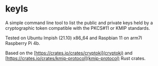 # keyls

A simple command line tool to list the public and private keys held by a cryptographic token compatible with the PKCS#11 or KMIP standards.

Tested on Ubuntu Impish (21.10) x86_64 and Raspbian 11 on arm7l Raspberry Pi 4b.

Based on the [https://crates.io/crates/cryptoki](cryptoki) and [https://crates.io/crates/kmip-protocol](kmip-protocol) Rust crates.
